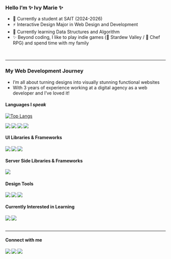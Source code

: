 ### Hello I’m ✨ Ivy Marie ✨

<!--
**marievyyy/marievyyy** is a ✨ _special_ ✨ repository because its `README.md` (this file) appears on your GitHub profile.

Here are some ideas to get you started:

- 🔭 I’m currently working on ...
- 🌱 I’m currently learning ...
- 👯 I’m looking to collaborate on ...
- 🤔 I’m looking for help with ...
- 💬 Ask me about ...
- 📫 How to reach me: ...
- 😄 Pronouns: ...
- ⚡ Fun fact: ...
-->

- 📓 Currently a student at SAIT (2024-2026)
- ⚡ Interactive Design Major in Web Design and Development
- 🌱 Currently learning Data Structures and Algorithm
- ✨ Beyond coding, I like to play indie games (🌻 Stardew Valley / 🍣 Chef RPG) and spend time with my family

<br/>

---

<h3>My Web Development Journey</h3>

- I’m all about turning designs into visually stunning functional websites
- With 3 years of experience working at a digital agency as a web developer and I’ve loved it!

<h4>Languages I <i>speak</i></h4>

[![Top Langs](https://github-readme-stats.vercel.app/api/top-langs/?username=marievyyy&layout=compact)](https://github.com/marievyyy/github-readme-stats)


<p>
  <img align="left" src="https://img.shields.io/badge/JavaScript-1c1c1c?&style=flat-square&logo=JavaScript" />
  <img align="left" src="https://img.shields.io/badge/PHP-1c1c1c?&style=flat-square&logo=PHP" />
  <img align="left" src="https://img.shields.io/badge/LESS-1c1c1c?&style=flat-square&logo=LESS" />
  <img align="left" src="https://img.shields.io/badge/SASS-1c1c1c?&style=flat-square&logo=SASS" />
</p>
  
<br/>

<h4>UI Libraries & Frameworks</h4>
<p>
   <img align="left" src="https://img.shields.io/badge/React-1c1c1c?&style=flat-square&logo=React" />
   <img align="left" src="https://img.shields.io/badge/Redux-1c1c1c?&style=flat-square&logo=Redux" />
   <img align="left" src="https://img.shields.io/badge/Next-1c1c1c?&style=flat-square&logo=Next.js" />
</p>
  
<br/>

<h4>Server Side Libraries & Frameworks</h4>
<p>
  <img align="left" src="https://img.shields.io/badge/MySQL-1c1c1c?&style=flat-square&logo=MySQL" />
</p>

<br/>

<h4>Design Tools </h4>
<p>
   <img align="left" src="https://img.shields.io/badge/Photoshop-1c1c1c?&style=flat-square&logo=adobephotoshop" />
   <img align="left" src="https://img.shields.io/badge/Illustrator-1c1c1c?&style=flat-square&logo=adobeillustrator" />
   <img align="left" src="https://img.shields.io/badge/Figma-1c1c1c?&style=flat-square&logo=figma" />
</p>

<br/>

<h4>Currently Interested in Learning </h4>
<p>
   <img align="left" src="https://img.shields.io/badge/ThreeJS-1c1c1c?&style=flat-square&logo=threedotjs" />
   <img align="left" src="https://img.shields.io/badge/Webflow-1c1c1c?&style=flat-square&logo=webflow" />
</p>

<br/>
<br/>

---

#### Connect with me

<a href="https://www.linkedin.com/in/ivy-marie-porras/">
<img align="left" src="https://img.shields.io/badge/LinkedIn-D0B8A8?&style=for-the-badge&logo=LinkedIn" />
</a>
<a href="https://www.instagram.com/staryvy/">
   <img align="left" src="https://img.shields.io/badge/Instagram-DFD3C3?&style=for-the-badge&logo=Instagram" />
</a>
<a href="mailto:ivymarieporras@gmail.com">
   <img align="left" src="https://img.shields.io/badge/Email-FFEEAD?&style=for-the-badge&logo=Gmail" />
</a>